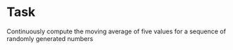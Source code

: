   
# Task 

Continuously compute the moving average of five values for a sequence of randomly generated numbers

